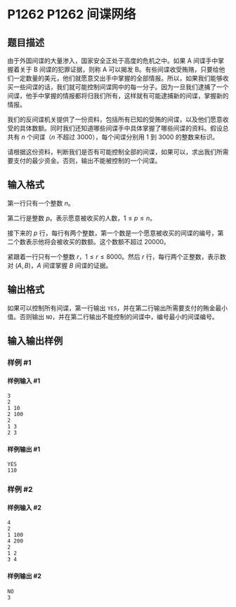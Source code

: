 # P1262 P1262 间谍网络

## 题目描述

由于外国间谍的大量渗入，国家安全正处于高度的危机之中。如果 A 间谍手中掌握着关于 B 间谍的犯罪证据，则称 A 可以揭发 B。有些间谍收受贿赂，只要给他们一定数量的美元，他们就愿意交出手中掌握的全部情报。所以，如果我们能够收买一些间谍的话，我们就可能控制间谍网中的每一分子。因为一旦我们逮捕了一个间谍，他手中掌握的情报都将归我们所有，这样就有可能逮捕新的间谍，掌握新的情报。

我们的反间谍机关提供了一份资料，包括所有已知的受贿的间谍，以及他们愿意收受的具体数额。同时我们还知道哪些间谍手中具体掌握了哪些间谍的资料。假设总共有 $n$ 个间谍（$n$ 不超过 $3000$），每个间谍分别用 $1$ 到 $3000$ 的整数来标识。

请根据这份资料，判断我们是否有可能控制全部的间谍，如果可以，求出我们所需要支付的最少资金。否则，输出不能被控制的一个间谍。

## 输入格式

第一行只有一个整数 $n$。

第二行是整数 $p$。表示愿意被收买的人数，$1\le p\le n$。

接下来的 $p$ 行，每行有两个整数，第一个数是一个愿意被收买的间谍的编号，第二个数表示他将会被收买的数额。这个数额不超过 $20000$。

紧跟着一行只有一个整数 $r$，$1\le r\le8000$。然后 $r$ 行，每行两个正整数，表示数对 $(A, B)$，$A$ 间谍掌握 $B$ 间谍的证据。

## 输出格式

如果可以控制所有间谍，第一行输出 `YES`，并在第二行输出所需要支付的贿金最小值。否则输出 `NO`，并在第二行输出不能控制的间谍中，编号最小的间谍编号。

## 输入输出样例

### 样例 #1

#### 样例输入 #1

```
3
2
1 10
2 100
2
1 3
2 3
```

#### 样例输出 #1

```
YES
110
```

### 样例 #2

#### 样例输入 #2

```
4
2
1 100
4 200
2
1 2
3 4
```

#### 样例输出 #2

```
NO
3
```
